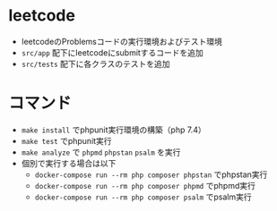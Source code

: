 # leetcode
- leetcodeのProblemsコードの実行環境およびテスト環境
- `src/app` 配下にleetcodeにsubmitするコードを追加
- `src/tests` 配下に各クラスのテストを追加

# コマンド
- `make install` でphpunit実行環境の構築（php 7.4）
- `make test` でphpunit実行
- `make analyze` で `phpmd` `phpstan` `psalm` を実行
- 個別で実行する場合は以下
  - `docker-compose run --rm php composer phpstan` でphpstan実行
  - `docker-compose run --rm php composer phpmd` でphpmd実行
  - `docker-compose run --rm php composer psalm` でpsalm実行

